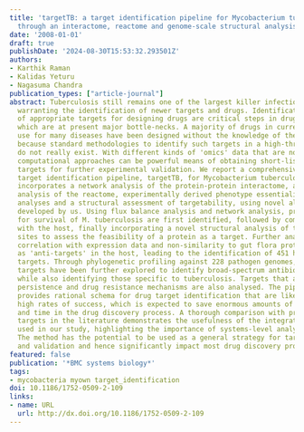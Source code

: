 ```yaml
---
title: 'targetTB: a target identification pipeline for Mycobacterium tuberculosis
  through an interactome, reactome and genome-scale structural analysis.'
date: '2008-01-01'
draft: true
publishDate: '2024-08-30T15:53:32.293501Z'
authors:
- Karthik Raman
- Kalidas Yeturu
- Nagasuma Chandra
publication_types: ["article-journal"]
abstract: Tuberculosis still remains one of the largest killer infectious diseases,
  warranting the identification of newer targets and drugs. Identification and validation
  of appropriate targets for designing drugs are critical steps in drug discovery,
  which are at present major bottle-necks. A majority of drugs in current clinical
  use for many diseases have been designed without the knowledge of the targets, perhaps
  because standard methodologies to identify such targets in a high-throughput fashion
  do not really exist. With different kinds of 'omics' data that are now available,
  computational approaches can be powerful means of obtaining short-lists of possible
  targets for further experimental validation. We report a comprehensive in silico
  target identification pipeline, targetTB, for Mycobacterium tuberculosis. The pipeline
  incorporates a network analysis of the protein-protein interactome, a flux balance
  analysis of the reactome, experimentally derived phenotype essentiality data, sequence
  analyses and a structural assessment of targetability, using novel algorithms recently
  developed by us. Using flux balance analysis and network analysis, proteins critical
  for survival of M. tuberculosis are first identified, followed by comparative genomics
  with the host, finally incorporating a novel structural analysis of the binding
  sites to assess the feasibility of a protein as a target. Further analyses include
  correlation with expression data and non-similarity to gut flora proteins as well
  as 'anti-targets' in the host, leading to the identification of 451 high-confidence
  targets. Through phylogenetic profiling against 228 pathogen genomes, shortlisted
  targets have been further explored to identify broad-spectrum antibiotic targets,
  while also identifying those specific to tuberculosis. Targets that address mycobacterial
  persistence and drug resistance mechanisms are also analysed. The pipeline developed
  provides rational schema for drug target identification that are likely to have
  high rates of success, which is expected to save enormous amounts of money, resources
  and time in the drug discovery process. A thorough comparison with previously suggested
  targets in the literature demonstrates the usefulness of the integrated approach
  used in our study, highlighting the importance of systems-level analyses in particular.
  The method has the potential to be used as a general strategy for target identification
  and validation and hence significantly impact most drug discovery programmes.
featured: false
publication: '*BMC systems biology*'
tags:
- mycobacteria myown target_identification
doi: 10.1186/1752-0509-2-109
links:
- name: URL
  url: http://dx.doi.org/10.1186/1752-0509-2-109
---
```


